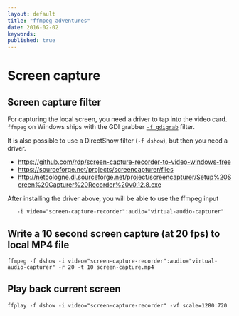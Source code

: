 ```yaml
---
layout: default
title: "ffmpeg adventures"
date: 2016-02-02
keywords: 
published: true
---
```




# Screen capture

## Screen capture filter

For capturing the local screen, you need a driver to tap into the video card. `ffmpeg` on Windows ships with the GDI grabber [`-f gdigrab`](https://www.ffmpeg.org/ffmpeg-devices.html#gdigrab) filter. 

It is also possible to use a DirectShow filter (`-f dshow`), but then you need a driver. 

- https://github.com/rdp/screen-capture-recorder-to-video-windows-free
- https://sourceforge.net/projects/screencapturer/files 
- http://netcologne.dl.sourceforge.net/project/screencapturer/Setup%20Screen%20Capturer%20Recorder%20v0.12.8.exe

After installing the driver above, you will be able to use the ffmpeg input 

```
   -i video="screen-capture-recorder":audio="virtual-audio-capturer"
```






## Write a 10 second screen capture (at 20 fps) to local MP4 file

```
ffmpeg -f dshow -i video="screen-capture-recorder":audio="virtual-audio-capturer" -r 20 -t 10 screen-capture.mp4 
```


## Play back current screen

```
ffplay -f dshow -i video="screen-capture-recorder" -vf scale=1280:720
```

